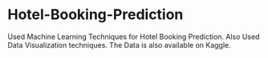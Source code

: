 # Hotel-Booking-Prediction
Used Machine Learning Techniques for Hotel Booking Prediction. Also Used Data Visualization techniques. The Data is also available on Kaggle.
